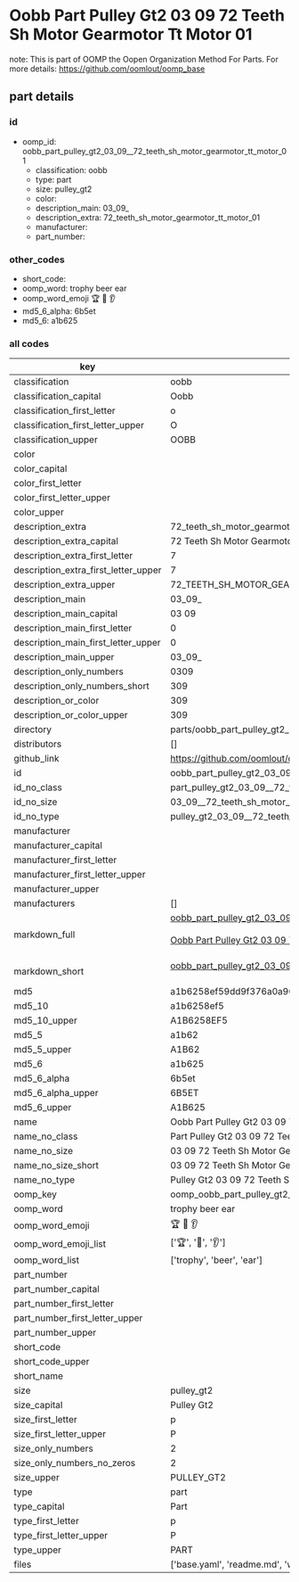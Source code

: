 # Oobb Part Pulley Gt2 03 09  72 Teeth Sh Motor Gearmotor Tt Motor 01  

note: This is part of OOMP the Oopen Organization Method For Parts. For more details: https://github.com/oomlout/oomp_base

##  part details





### id
* oomp_id: oobb_part_pulley_gt2_03_09__72_teeth_sh_motor_gearmotor_tt_motor_01
  * classification: oobb
  * type: part
  * size: pulley_gt2
  * color: 
  * description_main: 03_09_
  * description_extra: 72_teeth_sh_motor_gearmotor_tt_motor_01
  * manufacturer: 
  * part_number: 

### other_codes
* short_code: 
* oomp_word: trophy beer ear
* oomp_word_emoji :trophy: :beer: :ear:
* md5_6_alpha: 6b5et
* md5_6: a1b625

### all codes 
| key | value |  
| --- | --- |  
| classification | oobb |  
| classification_capital | Oobb |  
| classification_first_letter | o |  
| classification_first_letter_upper | O |  
| classification_upper | OOBB |  
| color |  |  
| color_capital |  |  
| color_first_letter |  |  
| color_first_letter_upper |  |  
| color_upper |  |  
| description_extra | 72_teeth_sh_motor_gearmotor_tt_motor_01 |  
| description_extra_capital | 72 Teeth Sh Motor Gearmotor Tt Motor 01 |  
| description_extra_first_letter | 7 |  
| description_extra_first_letter_upper | 7 |  
| description_extra_upper | 72_TEETH_SH_MOTOR_GEARMOTOR_TT_MOTOR_01 |  
| description_main | 03_09_ |  
| description_main_capital | 03 09  |  
| description_main_first_letter | 0 |  
| description_main_first_letter_upper | 0 |  
| description_main_upper | 03_09_ |  
| description_only_numbers | 0309 |  
| description_only_numbers_short | 309 |  
| description_or_color | 309 |  
| description_or_color_upper | 309 |  
| directory | parts/oobb_part_pulley_gt2_03_09__72_teeth_sh_motor_gearmotor_tt_motor_01 |  
| distributors | [] |  
| github_link | https://github.com/oomlout/oomlout_oomp_part_src/tree/main/parts/oobb_part_pulley_gt2_03_09__72_teeth_sh_motor_gearmotor_tt_motor_01/working |  
| id | oobb_part_pulley_gt2_03_09__72_teeth_sh_motor_gearmotor_tt_motor_01 |  
| id_no_class | part_pulley_gt2_03_09__72_teeth_sh_motor_gearmotor_tt_motor_01 |  
| id_no_size | 03_09__72_teeth_sh_motor_gearmotor_tt_motor_01 |  
| id_no_type | pulley_gt2_03_09__72_teeth_sh_motor_gearmotor_tt_motor_01 |  
| manufacturer |  |  
| manufacturer_capital |  |  
| manufacturer_first_letter |  |  
| manufacturer_first_letter_upper |  |  
| manufacturer_upper |  |  
| manufacturers | [] |  
| markdown_full | [oobb_part_pulley_gt2_03_09__72_teeth_sh_motor_gearmotor_tt_motor_01](https://github.com/oomlout/oomlout_oomp_part_src/tree/main/parts/oobb_part_pulley_gt2_03_09__72_teeth_sh_motor_gearmotor_tt_motor_01/working)<br>[](https://github.com/oomlout/oomlout_oomp_part_src/tree/main/parts/oobb_part_pulley_gt2_03_09__72_teeth_sh_motor_gearmotor_tt_motor_01/working)<br>[Oobb Part Pulley Gt2 03 09  72 Teeth Sh Motor Gearmotor Tt Motor 01](https://github.com/oomlout/oomlout_oomp_part_src/tree/main/parts/oobb_part_pulley_gt2_03_09__72_teeth_sh_motor_gearmotor_tt_motor_01/working)<br><br> |  
| markdown_short | [oobb_part_pulley_gt2_03_09__72_teeth_sh_motor_gearmotor_tt_motor_01](https://github.com/oomlout/oomlout_oomp_part_src/tree/main/parts/oobb_part_pulley_gt2_03_09__72_teeth_sh_motor_gearmotor_tt_motor_01/working)<br><br> |  
| md5 | a1b6258ef59dd9f376a0a90fb6cb628c |  
| md5_10 | a1b6258ef5 |  
| md5_10_upper | A1B6258EF5 |  
| md5_5 | a1b62 |  
| md5_5_upper | A1B62 |  
| md5_6 | a1b625 |  
| md5_6_alpha | 6b5et |  
| md5_6_alpha_upper | 6B5ET |  
| md5_6_upper | A1B625 |  
| name | Oobb Part Pulley Gt2 03 09  72 Teeth Sh Motor Gearmotor Tt Motor 01 |  
| name_no_class | Part Pulley Gt2 03 09  72 Teeth Sh Motor Gearmotor Tt Motor 01 |  
| name_no_size | 03 09  72 Teeth Sh Motor Gearmotor Tt Motor 01 |  
| name_no_size_short | 03 09  72 Teeth Sh Motor Gearmotor Tt Motor 01 |  
| name_no_type | Pulley Gt2 03 09  72 Teeth Sh Motor Gearmotor Tt Motor 01 |  
| oomp_key | oomp_oobb_part_pulley_gt2_03_09__72_teeth_sh_motor_gearmotor_tt_motor_01 |  
| oomp_word | trophy beer ear |  
| oomp_word_emoji | :trophy: :beer: :ear: |  
| oomp_word_emoji_list | [':trophy:', ':beer:', ':ear:'] |  
| oomp_word_list | ['trophy', 'beer', 'ear'] |  
| part_number |  |  
| part_number_capital |  |  
| part_number_first_letter |  |  
| part_number_first_letter_upper |  |  
| part_number_upper |  |  
| short_code |  |  
| short_code_upper |  |  
| short_name |  |  
| size | pulley_gt2 |  
| size_capital | Pulley Gt2 |  
| size_first_letter | p |  
| size_first_letter_upper | P |  
| size_only_numbers | 2 |  
| size_only_numbers_no_zeros | 2 |  
| size_upper | PULLEY_GT2 |  
| type | part |  
| type_capital | Part |  
| type_first_letter | p |  
| type_first_letter_upper | P |  
| type_upper | PART |  
| files | ['base.yaml', 'readme.md', 'working.json', 'working.yaml'] |  
